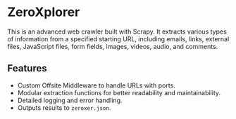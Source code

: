# ZeroXplorer
This is an advanced web crawler built with Scrapy. It extracts various types of information from a specified starting URL, including emails, links, external files, JavaScript files, form fields, images, videos, audio, and comments.

## Features
- Custom Offsite Middleware to handle URLs with ports.
- Modular extraction functions for better readability and maintainability.
- Detailed logging and error handling.
- Outputs results to `zeroxer.json`.

